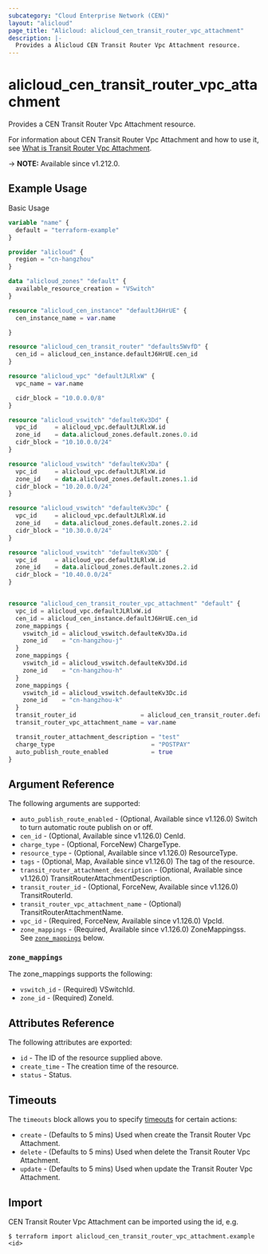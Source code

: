 ```yaml
---
subcategory: "Cloud Enterprise Network (CEN)"
layout: "alicloud"
page_title: "Alicloud: alicloud_cen_transit_router_vpc_attachment"
description: |-
  Provides a Alicloud CEN Transit Router Vpc Attachment resource.
---
```


# alicloud_cen_transit_router_vpc_attachment

Provides a CEN Transit Router Vpc Attachment resource. 

For information about CEN Transit Router Vpc Attachment and how to use it, see [What is Transit Router Vpc Attachment](https://www.alibabacloud.com/help/en/).

-> **NOTE:** Available since v1.212.0.

## Example Usage

Basic Usage

```terraform
variable "name" {
  default = "terraform-example"
}

provider "alicloud" {
  region = "cn-hangzhou"
}

data "alicloud_zones" "default" {
  available_resource_creation = "VSwitch"
}

resource "alicloud_cen_instance" "defaultJ6HrUE" {
  cen_instance_name = var.name

}

resource "alicloud_cen_transit_router" "defaults5WvfD" {
  cen_id = alicloud_cen_instance.defaultJ6HrUE.cen_id
}

resource "alicloud_vpc" "defaultJLRlxW" {
  vpc_name = var.name

  cidr_block = "10.0.0.0/8"
}

resource "alicloud_vswitch" "defaulteKv3Dd" {
  vpc_id     = alicloud_vpc.defaultJLRlxW.id
  zone_id    = data.alicloud_zones.default.zones.0.id
  cidr_block = "10.10.0.0/24"
}

resource "alicloud_vswitch" "defaulteKv3Da" {
  vpc_id     = alicloud_vpc.defaultJLRlxW.id
  zone_id    = data.alicloud_zones.default.zones.1.id
  cidr_block = "10.20.0.0/24"
}

resource "alicloud_vswitch" "defaulteKv3Dc" {
  vpc_id     = alicloud_vpc.defaultJLRlxW.id
  zone_id    = data.alicloud_zones.default.zones.2.id
  cidr_block = "10.30.0.0/24"
}

resource "alicloud_vswitch" "defaulteKv3Db" {
  vpc_id     = alicloud_vpc.defaultJLRlxW.id
  zone_id    = data.alicloud_zones.default.zones.2.id
  cidr_block = "10.40.0.0/24"
}


resource "alicloud_cen_transit_router_vpc_attachment" "default" {
  vpc_id = alicloud_vpc.defaultJLRlxW.id
  cen_id = alicloud_cen_instance.defaultJ6HrUE.cen_id
  zone_mappings {
    vswitch_id = alicloud_vswitch.defaulteKv3Da.id
    zone_id    = "cn-hangzhou-j"
  }
  zone_mappings {
    vswitch_id = alicloud_vswitch.defaulteKv3Dd.id
    zone_id    = "cn-hangzhou-h"
  }
  zone_mappings {
    vswitch_id = alicloud_vswitch.defaulteKv3Dc.id
    zone_id    = "cn-hangzhou-k"
  }
  transit_router_id                  = alicloud_cen_transit_router.defaults5WvfD.id
  transit_router_vpc_attachment_name = var.name

  transit_router_attachment_description = "test"
  charge_type                           = "POSTPAY"
  auto_publish_route_enabled            = true
}
```

## Argument Reference

The following arguments are supported:
* `auto_publish_route_enabled` - (Optional, Available since v1.126.0) Switch to turn automatic route publish on or off.
* `cen_id` - (Optional, Available since v1.126.0) CenId.
* `charge_type` - (Optional, ForceNew) ChargeType.
* `resource_type` - (Optional, Available since v1.126.0) ResourceType.
* `tags` - (Optional, Map, Available since v1.126.0) The tag of the resource.
* `transit_router_attachment_description` - (Optional, Available since v1.126.0) TransitRouterAttachmentDescription.
* `transit_router_id` - (Optional, ForceNew, Available since v1.126.0) TransitRouterId.
* `transit_router_vpc_attachment_name` - (Optional) TransitRouterAttachmentName.
* `vpc_id` - (Required, ForceNew, Available since v1.126.0) VpcId.
* `zone_mappings` - (Required, Available since v1.126.0) ZoneMappingss. See [`zone_mappings`](#zone_mappings) below.

### `zone_mappings`

The zone_mappings supports the following:
* `vswitch_id` - (Required) VSwitchId.
* `zone_id` - (Required) ZoneId.

## Attributes Reference

The following attributes are exported:
* `id` - The ID of the resource supplied above.
* `create_time` - The creation time of the resource.
* `status` - Status.

## Timeouts

The `timeouts` block allows you to specify [timeouts](https://www.terraform.io/docs/configuration-0-11/resources.html#timeouts) for certain actions:
* `create` - (Defaults to 5 mins) Used when create the Transit Router Vpc Attachment.
* `delete` - (Defaults to 5 mins) Used when delete the Transit Router Vpc Attachment.
* `update` - (Defaults to 5 mins) Used when update the Transit Router Vpc Attachment.

## Import

CEN Transit Router Vpc Attachment can be imported using the id, e.g.

```shell
$ terraform import alicloud_cen_transit_router_vpc_attachment.example <id>
```
